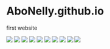 # AboNelly.github.io

first website

![](7oksha.jpg)
![](AlexSydney.jpg)
![](Rabab-1.jpg)
![](Rabab-4.jpg)
![](Rabab-5.jpg)
![](Rabab.jpg)
![](SmileCenter.jpg)
![](rabab-2.jpg)
![](rabab-3.jpg)
![](school.jpg)
